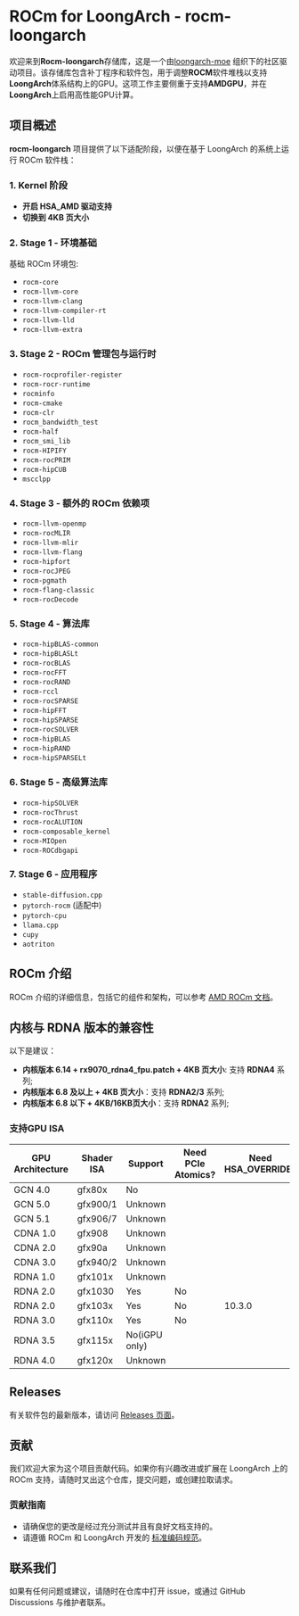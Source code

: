 # ROCm for LoongArch - rocm-loongarch

欢迎来到**Rocm-loongarch**存储库，这是一个由[loongarch-moe](https://github.com/loongarch-moe) 组织下的社区驱动项目。该存储库包含补丁程序和软件包，用于调整**ROCM**软件堆栈以支持**LoongArch**体系结构上的GPU。这项工作主要侧重于支持**AMDGPU**，并在**LoongArch**上启用高性能GPU计算。

## 项目概述

**rocm-loongarch** 项目提供了以下适配阶段，以便在基于 LoongArch 的系统上运行 ROCm 软件栈：

### 1. **Kernel 阶段**
   - **开启 HSA_AMD 驱动支持**
   - **切换到 4KB 页大小**

### 2. **Stage 1 - 环境基础**
   基础 ROCm 环境包:
   - `rocm-core`
   - `rocm-llvm-core`
   - `rocm-llvm-clang`
   - `rocm-llvm-compiler-rt`
   - `rocm-llvm-lld`
   - `rocm-llvm-extra`

### 3. **Stage 2 - ROCm 管理包与运行时**
   - `rocm-rocprofiler-register`
   - `rocm-rocr-runtime`
   - `rocminfo`
   - `rocm-cmake`
   - `rocm-clr`
   - `rocm_bandwidth_test`
   - `rocm-half`
   - `rocm_smi_lib`
   - `rocm-HIPIFY`
   - `rocm-rocPRIM`
   - `rocm-hipCUB`
   - `mscclpp`

### 4. **Stage 3 - 额外的 ROCm 依赖项**
   - `rocm-llvm-openmp`
   - `rocm-rocMLIR`
   - `rocm-llvm-mlir`
   - `rocm-llvm-flang`
   - `rocm-hipfort`
   - `rocm-rocJPEG`
   - `rocm-pgmath`
   - `rocm-flang-classic`
   - `rocm-rocDecode`

### 5. **Stage 4 - 算法库**
   - `rocm-hipBLAS-common`
   - `rocm-hipBLASLt`
   - `rocm-rocBLAS`
   - `rocm-rocFFT`
   - `rocm-rocRAND`
   - `rocm-rccl`
   - `rocm-rocSPARSE`
   - `rocm-hipFFT`
   - `rocm-hipSPARSE`
   - `rocm-rocSOLVER`
   - `rocm-hipBLAS`
   - `rocm-hipRAND`
   - `rocm-hipSPARSELt`

### 6. **Stage 5 - 高级算法库**
   - `rocm-hipSOLVER`
   - `rocm-rocThrust`
   - `rocm-rocALUTION`
   - `rocm-composable_kernel`
   - `rocm-MIOpen`
   - `rocm-ROCdbgapi`

### 7. **Stage 6 - 应用程序**
   - `stable-diffusion.cpp`
   - `pytorch-rocm` (适配中)
   - `pytorch-cpu`
   - `llama.cpp`
   - `cupy`
   - `aotriton`

## ROCm 介绍
ROCm 介绍的详细信息，包括它的组件和架构，可以参考 [AMD ROCm 文档](https://rocm.docs.amd.com/en/latest/what-is-rocm.html)。

## 内核与 RDNA 版本的兼容性
以下是建议：
- **内核版本 6.14 + rx9070_rdna4_fpu.patch + 4KB 页大小**: 支持 **RDNA4** 系列;
- **内核版本 6.8 及以上 + 4KB 页大小**：支持 **RDNA2/3** 系列;
- **内核版本 6.8 以下 + 4KB/16KB页大小**：支持 **RDNA2** 系列;

### 支持GPU ISA

| GPU Architecture | Shader ISA | Support | Need PCIe Atomics? | Need HSA_OVERRIDE? |
| -- | -- | -- | -- | -- |
| GCN 4.0 | gfx80x | No | | |
| GCN 5.0 | gfx900/1 | Unknown | | |
| GCN 5.1 | gfx906/7 | Unknown | | |
| CDNA 1.0 | gfx908 | Unknown | | |
| CDNA 2.0 | gfx90a | Unknown | | |
| CDNA 3.0 | gfx940/2 | Unknown | | |
| RDNA 1.0 | gfx101x | Unknown | | |
| RDNA 2.0 | gfx1030 | Yes | No | |
| RDNA 2.0 | gfx103x | Yes | No | 10.3.0 |
| RDNA 3.0 | gfx110x | Yes | No | |
| RDNA 3.5 | gfx115x | No(iGPU only) | | |
| RDNA 4.0 | gfx120x | Unknown | | |

## Releases

有关软件包的最新版本，请访问 [Releases 页面](https://github.com/loongarch-moe/rocm-loongarch/releases)。

## 贡献

我们欢迎大家为这个项目贡献代码。如果你有兴趣改进或扩展在 LoongArch 上的 ROCm 支持，请随时叉出这个仓库，提交问题，或创建拉取请求。

### 贡献指南
- 请确保您的更改是经过充分测试并且有良好文档支持的。
- 请遵循 ROCm 和 LoongArch 开发的 [标准编码规范](CONTRIBUTING.md)。

## 联系我们

如果有任何问题或建议，请随时在仓库中打开 issue，或通过 GitHub Discussions 与维护者联系。
